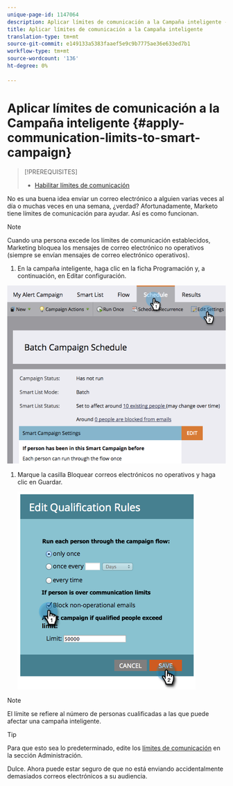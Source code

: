 ```yaml
---
unique-page-id: 1147064
description: Aplicar límites de comunicación a la Campaña inteligente - Documentos de marketing - Documentación del producto
title: Aplicar límites de comunicación a la Campaña inteligente
translation-type: tm+mt
source-git-commit: e149133a5383faaef5e9c9b7775ae36e633ed7b1
workflow-type: tm+mt
source-wordcount: '136'
ht-degree: 0%

---
```



# Aplicar límites de comunicación a la Campaña inteligente {#apply-communication-limits-to-smart-campaign}

>[!PREREQUISITES]
>
>* [Habilitar límites de comunicación](../../../../product-docs/administration/email-setup/enable-communication-limits.md)

>



No es una buena idea enviar un correo electrónico a alguien varias veces al día o muchas veces en una semana, ¿verdad? Afortunadamente, Marketo tiene límites de comunicación para ayudar. Así es como funcionan.

>[!NOTE]
>
>Cuando una persona excede los límites de comunicación establecidos, Marketing bloquea los mensajes de correo electrónico no operativos (siempre se envían mensajes de correo electrónico operativos).

1. En la campaña inteligente, haga clic en la ficha Programación y, a continuación, en Editar configuración.

![](assets/programeditsettings-hands-1.png)

1. Marque la casilla Bloquear correos electrónicos no operativos y haga clic en Guardar.

   ![](assets/apply-communication-limits-to-smart-campaign.png)

>[!NOTE]
>
>El límite se refiere al número de personas cualificadas a las que puede afectar una campaña inteligente.

>[!TIP]
>
>Para que esto sea lo predeterminado, edite los [límites de comunicación](../../../../product-docs/administration/email-setup/enable-communication-limits.md) en la sección Administración.

Dulce. Ahora puede estar seguro de que no está enviando accidentalmente demasiados correos electrónicos a su audiencia.